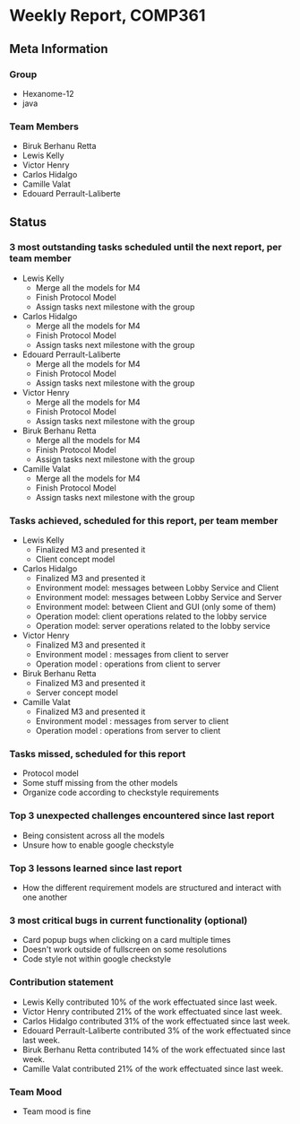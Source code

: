 # Weekly Report, COMP361

## Meta Information

### Group

 * Hexanome-12
 * java

### Team Members

 * Biruk Berhanu Retta
 * Lewis Kelly
 * Victor Henry
 * Carlos Hidalgo
 * Camille Valat
 * Edouard Perrault-Laliberte

## Status

### 3 most outstanding tasks scheduled until the next report, per team member

 * Lewis Kelly
   * Merge all the models for M4
   * Finish Protocol Model
   * Assign tasks next milestone with the group
 * Carlos Hidalgo
   * Merge all the models for M4
   * Finish Protocol Model
   * Assign tasks next milestone with the group
 * Edouard Perrault-Laliberte
   * Merge all the models for M4
   * Finish Protocol Model
   * Assign tasks next milestone with the group
 * Victor Henry
   * Merge all the models for M4
   * Finish Protocol Model
   * Assign tasks next milestone with the group
 * Biruk Berhanu Retta
   * Merge all the models for M4
   * Finish Protocol Model
   * Assign tasks next milestone with the group
 * Camille Valat
   * Merge all the models for M4
   * Finish Protocol Model
   * Assign tasks next milestone with the group

### Tasks achieved, scheduled for this report, per team member

 * Lewis Kelly
   * Finalized M3 and presented it
   * Client concept model
 * Carlos Hidalgo
   * Finalized M3 and presented it
   * Environment model: messages between Lobby Service and Client
   * Environment model: messages between Lobby Service and Server
   * Environment model: between Client and GUI (only some of them)
   * Operation model: client operations related to the lobby service
   * Operation model: server operations related to the lobby service
 * Victor Henry
   * Finalized M3 and presented it
   * Environment model : messages from client to server
   * Operation model : operations from client to server
 * Biruk Berhanu Retta
   * Finalized M3 and presented it
   * Server concept model
 * Camille Valat
   * Finalized M3 and presented it
   * Environment model : messages from server to client
   * Operation model : operations from server to client

### Tasks missed, scheduled for this report

 * Protocol model
 * Some stuff missing from the other models
 * Organize code according to checkstyle requirements

### Top 3 unexpected challenges encountered since last report

 * Being consistent across all the models
 * Unsure how to enable google checkstyle

### Top 3 lessons learned since last report

 * How the different requirement models are structured and interact with one another

### 3 most critical bugs in current functionality (optional)

 * Card popup bugs when clicking on a card multiple times
 * Doesn't work outside of fullscreen on some resolutions
 * Code style not within google checkstyle

### Contribution statement

 * Lewis Kelly contributed 10% of the work effectuated since last week.
 * Victor Henry contributed 21% of the work effectuated since last week.
 * Carlos Hidalgo contributed 31% of the work effectuated since last week.
 * Edouard Perrault-Laliberte contributed 3% of the work effectuated since last week.
 * Biruk Berhanu Retta contributed 14% of the work effectuated since last week.
 * Camille Valat contributed 21% of the work effectuated since last week.

### Team Mood

 * Team mood is fine

